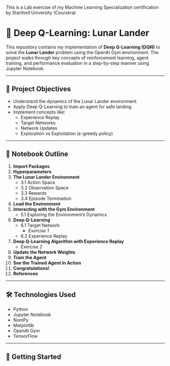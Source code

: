 This is a Lab exercise of my Machine Learning Specialization certification by Stanford University (Coursera)

# 🚀 Deep Q-Learning: Lunar Lander

This repository contains my implementation of **Deep Q-Learning (DQN)** to solve the **Lunar Lander** problem using the OpenAI Gym environment. The project walks through key concepts of reinforcement learning, agent training, and performance evaluation in a step-by-step manner using Jupyter Notebook.

---

## 🧠 Project Objectives

- Understand the dynamics of the Lunar Lander environment
- Apply Deep Q-Learning to train an agent for safe landing
- Implement concepts like:
  - Experience Replay
  - Target Networks
  - Network Updates
  - Exploration vs Exploitation (ε-greedy policy)

---

## 🧭 Notebook Outline

1. **Import Packages**  
2. **Hyperparameters**  
3. **The Lunar Lander Environment**
   - 3.1 Action Space  
   - 3.2 Observation Space  
   - 3.3 Rewards  
   - 3.4 Episode Termination  
4. **Load the Environment**  
5. **Interacting with the Gym Environment**
   - 5.1 Exploring the Environment’s Dynamics  
6. **Deep Q-Learning**
   - 6.1 Target Network  
     - *Exercise 1*  
   - 6.2 Experience Replay  
7. **Deep Q-Learning Algorithm with Experience Replay**
   - *Exercise 2*  
8. **Update the Network Weights**  
9. **Train the Agent**  
10. **See the Trained Agent In Action**  
11. **Congratulations!**  
12. **References**  

---

## 🛠️ Technologies Used

- Python  
- Jupyter Notebook  
- NumPy  
- Matplotlib  
- OpenAI Gym  
- TensorFlow  

---

## 🧪 Getting Started

